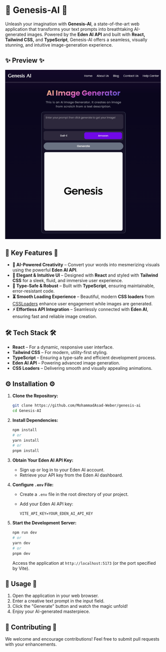 # 🎨 **Genesis-AI** 🎨  

Unleash your imagination with **Genesis-AI**, a state-of-the-art web application that transforms your text prompts into breathtaking AI-generated images. Powered by the **Eden AI API** and built with **React, Tailwind CSS,** and **TypeScript**, Genesis-AI offers a seamless, visually stunning, and intuitive image-generation experience.  


## ✨ **Preview** ✨  

![Genesis-AI Screenshot](src/assets/screenshot.png)  


## 🚀 **Key Features** 🚀  

- **🔹 AI-Powered Creativity** – Convert your words into mesmerizing visuals using the powerful **Eden AI API**.  
- **🎨 Elegant & Intuitive UI** – Designed with **React** and styled with **Tailwind CSS** for a sleek, fluid, and immersive user experience.  
- **🔧 Type-Safe & Robust** – Built with **TypeScript**, ensuring maintainable, error-resistant code.  
- **⏳ Smooth Loading Experience** – Beautiful, modern **CSS loaders** from [CSSLoaders](https://cssloaders.github.io) enhance user engagement while images are generated.  
- **⚡ Effortless API Integration** – Seamlessly connected with **Eden AI**, ensuring fast and reliable image creation.  


## 🛠️ **Tech Stack** 🛠️  

- **React** – For a dynamic, responsive user interface.  
- **Tailwind CSS** – For modern, utility-first styling.  
- **TypeScript** – Ensuring a type-safe and efficient development process.  
- **Eden AI API** – Powering advanced image generation.  
- **CSS Loaders** – Delivering smooth and visually appealing animations.  


## ⚙️ Installation ⚙️

1.  **Clone the Repository:**

    ```bash
    git clone https://github.com/MohammadAsad-Weber/genesis-ai
    cd Genesis-AI
    ```

2.  **Install Dependencies:**

    ```bash
    npm install
    # or
    yarn install
    # or
    pnpm install
    ```

3.  **Obtain Your Eden AI API Key:**

    - Sign up or log in to your Eden AI account.
    - Retrieve your API key from the Eden AI dashboard.

4.  **Configure `.env` File:**

    - Create a `.env` file in the root directory of your project.
    - Add your Eden AI API key:

      ```
      VITE_API_KEY=YOUR_EDEN_AI_API_KEY
      ```

5.  **Start the Development Server:**

    ```bash
    npm run dev
    # or
    yarn dev
    # or
    pnpm dev
    ```

    Access the application at `http://localhost:5173` (or the port specified by Vite).

## 🎨 Usage 🎨

1.  Open the application in your web browser.
2.  Enter a creative text prompt in the input field.
3.  Click the "Generate" button and watch the magic unfold!
4.  Enjoy your AI-generated masterpiece.

## 🤝 Contributing 🤝

We welcome and encourage contributions! Feel free to submit pull requests with your enhancements.